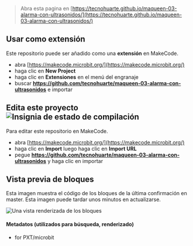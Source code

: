 
> Abra esta pagina en [https://tecnohuarte.github.io/maqueen-03-alarma-con-ultrasonidos/](https://tecnohuarte.github.io/maqueen-03-alarma-con-ultrasonidos/)

## Usar como extensión

Este repositorio puede ser añadido como una **extensión** en MakeCode.

* abra [https://makecode.microbit.org/](https://makecode.microbit.org/)
* haga clic en **New Project**
* haga clic en **Extensiones** en el menú del engranaje
* buscar **https://github.com/tecnohuarte/maqueen-03-alarma-con-ultrasonidos** e importar

## Edita este proyecto ![Insignia de estado de compilación](https://github.com/tecnohuarte/maqueen-03-alarma-con-ultrasonidos/workflows/MakeCode/badge.svg)

Para editar este repositorio en MakeCode.

* abra [https://makecode.microbit.org/](https://makecode.microbit.org/)
* haga clic en **Import** luego haga clic en **Import URL**
* pegue **https://github.com/tecnohuarte/maqueen-03-alarma-con-ultrasonidos** y haga clic en importar

## Vista previa de bloques

Esta imagen muestra el código de los bloques de la última confirmación en master.
Esta imagen puede tardar unos minutos en actualizarse.

![Una vista renderizada de los bloques](https://github.com/tecnohuarte/maqueen-03-alarma-con-ultrasonidos/raw/master/.github/makecode/blocks.png)

#### Metadatos (utilizados para búsqueda, renderizado)

* for PXT/microbit
<script src="https://makecode.com/gh-pages-embed.js"></script><script>makeCodeRender("{{ site.makecode.home_url }}", "{{ site.github.owner_name }}/{{ site.github.repository_name }}");</script>
